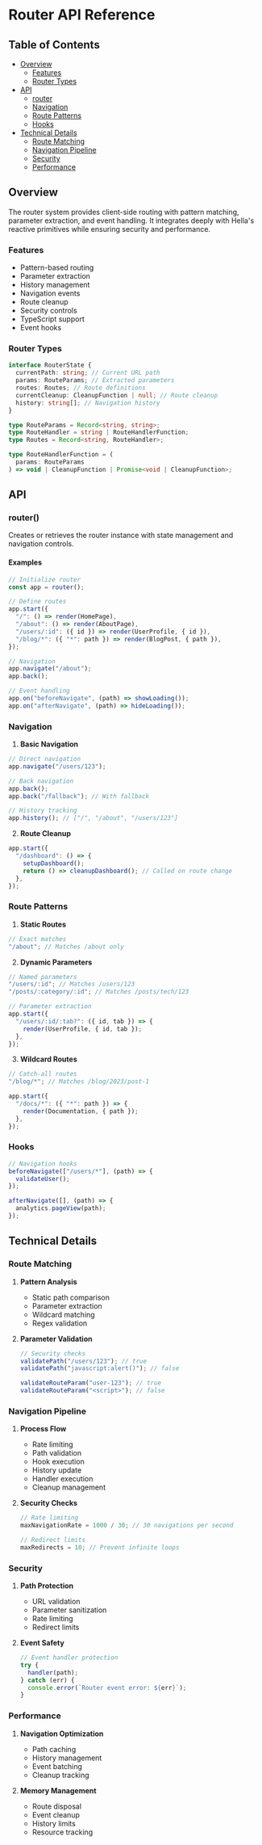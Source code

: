 # Router API Reference

## Table of Contents

- [Overview](#overview)
  - [Features](#features)
  - [Router Types](#router-types)
- [API](#api)
  - [router](#router)
  - [Navigation](#navigation)
  - [Route Patterns](#route-patterns)
  - [Hooks](#hooks)
- [Technical Details](#technical-details)
  - [Route Matching](#route-matching)
  - [Navigation Pipeline](#navigation-pipeline)
  - [Security](#security)
  - [Performance](#performance)

## Overview

The router system provides client-side routing with pattern matching, parameter extraction, and event handling. It integrates deeply with Hella's reactive primitives while ensuring security and performance.

### Features

- Pattern-based routing
- Parameter extraction
- History management
- Navigation events
- Route cleanup
- Security controls
- TypeScript support
- Event hooks

### Router Types

```typescript
interface RouterState {
  currentPath: string; // Current URL path
  params: RouteParams; // Extracted parameters
  routes: Routes; // Route definitions
  currentCleanup: CleanupFunction | null; // Route cleanup
  history: string[]; // Navigation history
}

type RouteParams = Record<string, string>;
type RouteHandler = string | RouteHandlerFunction;
type Routes = Record<string, RouteHandler>;

type RouteHandlerFunction = (
  params: RouteParams
) => void | CleanupFunction | Promise<void | CleanupFunction>;
```

## API

### router()

Creates or retrieves the router instance with state management and navigation controls.

#### Examples

```typescript
// Initialize router
const app = router();

// Define routes
app.start({
  "/": () => render(HomePage),
  "/about": () => render(AboutPage),
  "/users/:id": ({ id }) => render(UserProfile, { id }),
  "/blog/*": ({ "*": path }) => render(BlogPost, { path }),
});

// Navigation
app.navigate("/about");
app.back();

// Event handling
app.on("beforeNavigate", (path) => showLoading());
app.on("afterNavigate", (path) => hideLoading());
```

### Navigation

1. **Basic Navigation**

```typescript
// Direct navigation
app.navigate("/users/123");

// Back navigation
app.back();
app.back("/fallback"); // With fallback

// History tracking
app.history(); // ["/", "/about", "/users/123"]
```

2. **Route Cleanup**

```typescript
app.start({
  "/dashboard": () => {
    setupDashboard();
    return () => cleanupDashboard(); // Called on route change
  },
});
```

### Route Patterns

1. **Static Routes**

```typescript
// Exact matches
"/about"; // Matches /about only
```

2. **Dynamic Parameters**

```typescript
// Named parameters
"/users/:id"; // Matches /users/123
"/posts/:category/:id"; // Matches /posts/tech/123

// Parameter extraction
app.start({
  "/users/:id/:tab?": ({ id, tab }) => {
    render(UserProfile, { id, tab });
  },
});
```

3. **Wildcard Routes**

```typescript
// Catch-all routes
"/blog/*"; // Matches /blog/2023/post-1

app.start({
  "/docs/*": ({ "*": path }) => {
    render(Documentation, { path });
  },
});
```

### Hooks

```typescript
// Navigation hooks
beforeNavigate(["/users/*"], (path) => {
  validateUser();
});

afterNavigate([], (path) => {
  analytics.pageView(path);
});
```

## Technical Details

### Route Matching

1. **Pattern Analysis**

   - Static path comparison
   - Parameter extraction
   - Wildcard matching
   - Regex validation

2. **Parameter Validation**

   ```typescript
   // Security checks
   validatePath("/users/123"); // true
   validatePath("javascript:alert()"); // false

   validateRouteParam("user-123"); // true
   validateRouteParam("<script>"); // false
   ```

### Navigation Pipeline

1. **Process Flow**

   - Rate limiting
   - Path validation
   - Hook execution
   - History update
   - Handler execution
   - Cleanup management

2. **Security Checks**

   ```typescript
   // Rate limiting
   maxNavigationRate = 1000 / 30; // 30 navigations per second

   // Redirect limits
   maxRedirects = 10; // Prevent infinite loops
   ```

### Security

1. **Path Protection**

   - URL validation
   - Parameter sanitization
   - Rate limiting
   - Redirect limits

2. **Event Safety**
   ```typescript
   // Event handler protection
   try {
     handler(path);
   } catch (err) {
     console.error(`Router event error: ${err}`);
   }
   ```

### Performance

1. **Navigation Optimization**

   - Path caching
   - History management
   - Event batching
   - Cleanup tracking

2. **Memory Management**
   - Route disposal
   - Event cleanup
   - History limits
   - Resource tracking
